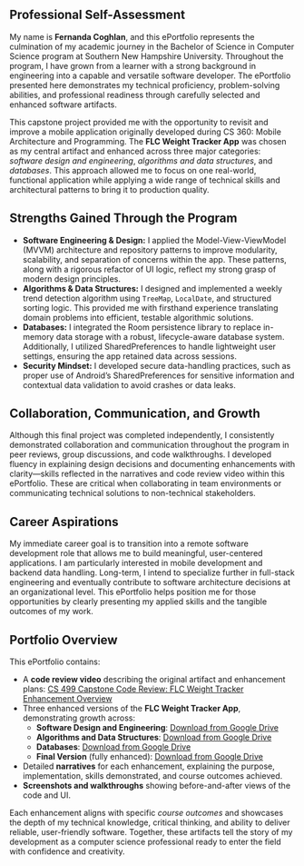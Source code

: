<section id="self-assessment">
  <h1>Professional Self-Assessment</h1>

  <p>My name is <strong>Fernanda Coghlan</strong>, and this ePortfolio represents the culmination of my academic journey in the Bachelor of Science in Computer Science program at Southern New Hampshire University. Throughout the program, I have grown from a learner with a strong background in engineering into a capable and versatile software developer. The ePortfolio presented here demonstrates my technical proficiency, problem-solving abilities, and professional readiness through carefully selected and enhanced software artifacts.</p>

  <p>This capstone project provided me with the opportunity to revisit and improve a mobile application originally developed during CS 360: Mobile Architecture and Programming. The <strong>FLC Weight Tracker App</strong> was chosen as my central artifact and enhanced across three major categories: <em>software design and engineering</em>, <em>algorithms and data structures</em>, and <em>databases</em>. This approach allowed me to focus on one real-world, functional application while applying a wide range of technical skills and architectural patterns to bring it to production quality.</p>

  <h2>Strengths Gained Through the Program</h2>
  <ul>
    <li><strong>Software Engineering & Design:</strong> I applied the Model-View-ViewModel (MVVM) architecture and repository patterns to improve modularity, scalability, and separation of concerns within the app. These patterns, along with a rigorous refactor of UI logic, reflect my strong grasp of modern design principles.</li>
    <li><strong>Algorithms & Data Structures:</strong> I designed and implemented a weekly trend detection algorithm using <code>TreeMap</code>, <code>LocalDate</code>, and structured sorting logic. This provided me with firsthand experience translating domain problems into efficient, testable algorithmic solutions.</li>
    <li><strong>Databases:</strong> I integrated the Room persistence library to replace in-memory data storage with a robust, lifecycle-aware database system. Additionally, I utilized SharedPreferences to handle lightweight user settings, ensuring the app retained data across sessions.</li>
    <li><strong>Security Mindset:</strong> I developed secure data-handling practices, such as proper use of Android’s SharedPreferences for sensitive information and contextual data validation to avoid crashes or data leaks.</li>
  </ul>

  <h2>Collaboration, Communication, and Growth</h2>
  <p>Although this final project was completed independently, I consistently demonstrated collaboration and communication throughout the program in peer reviews, group discussions, and code walkthroughs. I developed fluency in explaining design decisions and documenting enhancements with clarity—skills reflected in the narratives and code review video within this ePortfolio. These are critical when collaborating in team environments or communicating technical solutions to non-technical stakeholders.</p>

  <h2>Career Aspirations</h2>
  <p>My immediate career goal is to transition into a remote software development role that allows me to build meaningful, user-centered applications. I am particularly interested in mobile development and backend data handling. Long-term, I intend to specialize further in full-stack engineering and eventually contribute to software architecture decisions at an organizational level. This ePortfolio helps position me for those opportunities by clearly presenting my applied skills and the tangible outcomes of my work.</p>

<h2>Portfolio Overview</h2>
<p>This ePortfolio contains:</p>
<ul>
  <li>
    A <strong>code review video</strong> describing the original artifact and enhancement plans: 
    <a href="https://www.youtube.com/watch?v=qd9zIlDoPJo" target="_blank">CS 499 Capstone Code Review: FLC Weight Tracker Enhancement Overview</a>
  </li>
  <li>Three enhanced versions of the <strong>FLC Weight Tracker App</strong>, demonstrating growth across:
    <ul>
  <li>
    <strong>Software Design and Engineering</strong>: 
    <a href="https://drive.google.com/your-shared-link1" target="_blank">Download from Google Drive</a>
  </li>
  <li>
    <strong>Algorithms and Data Structures</strong>: 
    <a href="https://drive.google.com/your-shared-link2" target="_blank">Download from Google Drive</a>
  </li>
  <li>
    <strong>Databases</strong>: 
    <a href="https://drive.google.com/your-shared-link3" target="_blank">Download from Google Drive</a>
  </li>
  <li>
    <strong>Final Version</strong> (fully enhanced): 
    <a href="https://drive.google.com/your-shared-link4" target="_blank">Download from Google Drive</a>
  </li>
</ul>

  <li>Detailed <strong>narratives</strong> for each enhancement, explaining the purpose, implementation, skills demonstrated, and course outcomes achieved.</li>
  <li><strong>Screenshots and walkthroughs</strong> showing before-and-after views of the code and UI.</li>
</ul>


  <p>Each enhancement aligns with specific <em>course outcomes</em> and showcases the depth of my technical knowledge, critical thinking, and ability to deliver reliable, user-friendly software. Together, these artifacts tell the story of my development as a computer science professional ready to enter the field with confidence and creativity.</p>
</section>

